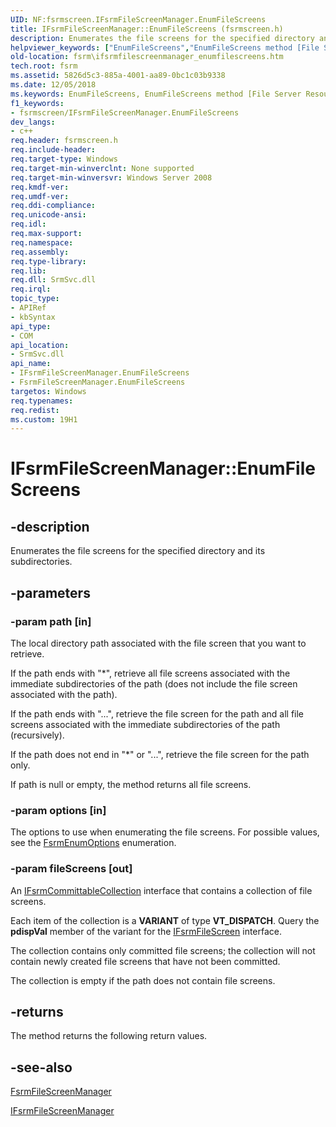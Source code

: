 ```yaml
---
UID: NF:fsrmscreen.IFsrmFileScreenManager.EnumFileScreens
title: IFsrmFileScreenManager::EnumFileScreens (fsrmscreen.h)
description: Enumerates the file screens for the specified directory and its subdirectories.helpviewer_keywords: ["EnumFileScreens","EnumFileScreens method [File Server Resource Manager]","EnumFileScreens method [File Server Resource Manager]","FsrmFileScreenManager class","EnumFileScreens method [File Server Resource Manager]","IFsrmFileScreenManager interface","FsrmFileScreenManager class [File Server Resource Manager]","EnumFileScreens method","IFsrmFileScreenManager interface [File Server Resource Manager]","EnumFileScreens method","IFsrmFileScreenManager.EnumFileScreens","IFsrmFileScreenManager::EnumFileScreens","fs.ifsrmfilescreenmanager_enumfilescreens","fsrm.ifsrmfilescreenmanager_enumfilescreens","fsrmscreen/IFsrmFileScreenManager::EnumFileScreens"]
old-location: fsrm\ifsrmfilescreenmanager_enumfilescreens.htm
tech.root: fsrm
ms.assetid: 5826d5c3-885a-4001-aa89-0bc1c03b9338
ms.date: 12/05/2018
ms.keywords: EnumFileScreens, EnumFileScreens method [File Server Resource Manager], EnumFileScreens method [File Server Resource Manager],FsrmFileScreenManager class, EnumFileScreens method [File Server Resource Manager],IFsrmFileScreenManager interface, FsrmFileScreenManager class [File Server Resource Manager],EnumFileScreens method, IFsrmFileScreenManager interface [File Server Resource Manager],EnumFileScreens method, IFsrmFileScreenManager.EnumFileScreens, IFsrmFileScreenManager::EnumFileScreens, fs.ifsrmfilescreenmanager_enumfilescreens, fsrm.ifsrmfilescreenmanager_enumfilescreens, fsrmscreen/IFsrmFileScreenManager::EnumFileScreens
f1_keywords:
- fsrmscreen/IFsrmFileScreenManager.EnumFileScreens
dev_langs:
- c++
req.header: fsrmscreen.h
req.include-header: 
req.target-type: Windows
req.target-min-winverclnt: None supported
req.target-min-winversvr: Windows Server 2008
req.kmdf-ver: 
req.umdf-ver: 
req.ddi-compliance: 
req.unicode-ansi: 
req.idl: 
req.max-support: 
req.namespace: 
req.assembly: 
req.type-library: 
req.lib: 
req.dll: SrmSvc.dll
req.irql: 
topic_type:
- APIRef
- kbSyntax
api_type:
- COM
api_location:
- SrmSvc.dll
api_name:
- IFsrmFileScreenManager.EnumFileScreens
- FsrmFileScreenManager.EnumFileScreens
targetos: Windows
req.typenames: 
req.redist: 
ms.custom: 19H1
---
```


# IFsrmFileScreenManager::EnumFileScreens


## -description


Enumerates the file screens for the specified directory and its subdirectories.


## -parameters




### -param path [in]

The local directory path associated with the file screen that you want to retrieve.

If the path ends with "\*", retrieve all file screens associated with the immediate subdirectories of the path (does not include the file screen associated with the path).

If the path ends with "\...", retrieve the file screen for the path and all file screens associated with the immediate subdirectories of the path (recursively).

If the path does not end in "\*" or "\...", retrieve the file screen for the path only.

If path is null or empty, the method returns all file screens.


### -param options [in]

The options to use when enumerating the file screens. For possible values, see the <a href="https://docs.microsoft.com/windows/desktop/api/fsrmenums/ne-fsrmenums-fsrmenumoptions">FsrmEnumOptions</a> enumeration.


### -param fileScreens [out]

An <a href="https://docs.microsoft.com/previous-versions/windows/desktop/api/fsrm/nn-fsrm-ifsrmcommittablecollection">IFsrmCommittableCollection</a> interface that contains a collection of file screens.

Each item of the collection is a <b>VARIANT</b> of type <b>VT_DISPATCH</b>. Query the <b>pdispVal</b> member of the variant for the <a href="https://docs.microsoft.com/previous-versions/windows/desktop/api/fsrmscreen/nn-fsrmscreen-ifsrmfilescreen">IFsrmFileScreen</a> interface.

The collection contains only committed file screens; the collection will not contain newly created file screens that have not been committed.

The collection is empty if the path does not contain file screens.


## -returns



The method returns the following return values.




## -see-also




<a href="https://docs.microsoft.com/previous-versions/windows/desktop/fsrm/fsrmfilescreenmanager">FsrmFileScreenManager</a>



<a href="https://docs.microsoft.com/previous-versions/windows/desktop/api/fsrmscreen/nn-fsrmscreen-ifsrmfilescreenmanager">IFsrmFileScreenManager</a>
 

 

